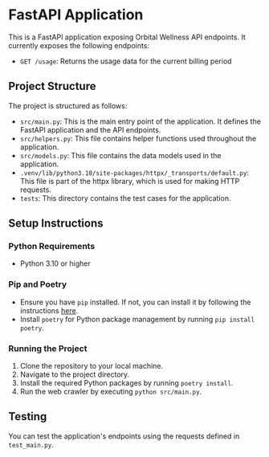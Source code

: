 # FastAPI Application

This is a FastAPI application exposing Orbital Wellness API endpoints. It currently exposes the following endpoints:
- `GET /usage`: Returns the usage data for the current billing period

## Project Structure

The project is structured as follows:

- `src/main.py`: This is the main entry point of the application. It defines the FastAPI application and the API endpoints.
- `src/helpers.py`: This file contains helper functions used throughout the application.
- `src/models.py`: This file contains the data models used in the application.
- `.venv/lib/python3.10/site-packages/httpx/_transports/default.py`: This file is part of the httpx library, which is used for making HTTP requests.
- `tests`: This directory contains the test cases for the application.

## Setup Instructions

### Python Requirements
- Python 3.10 or higher

### Pip and Poetry
- Ensure you have `pip` installed. If not, you can install it by following the instructions [here](https://pip.pypa.io/en/stable/installation/).
- Install `poetry` for Python package management by running `pip install poetry`.

### Running the Project
1. Clone the repository to your local machine.
2. Navigate to the project directory.
3. Install the required Python packages by running `poetry install`.
4. Run the web crawler by executing `python src/main.py`.

## Testing
You can test the application's endpoints using the requests defined in `test_main.py`. 
